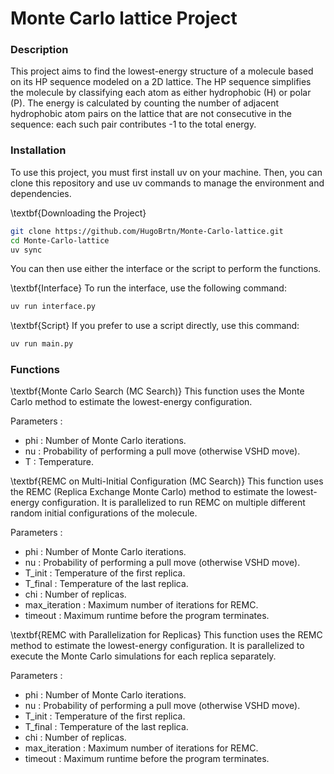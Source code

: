 # Monte Carlo lattice Project
### Description
This project aims to find the lowest-energy structure of a molecule based on its HP sequence modeled on a 2D lattice. The HP sequence simplifies the molecule by classifying each atom as either hydrophobic (H) or polar (P). The energy is calculated by counting the number of adjacent hydrophobic atom pairs on the lattice that are not consecutive in the sequence: each such pair contributes -1 to the total energy.

### Installation
To use this project, you must first install uv on your machine. Then, you can clone this repository and use uv commands to manage the environment and dependencies.

\textbf{Downloading the Project}
```bash
git clone https://github.com/HugoBrtn/Monte-Carlo-lattice.git
cd Monte-Carlo-lattice
uv sync
```
You can then use either the interface or the script to perform the functions.

\textbf{Interface}
To run the interface, use the following command:
```bash
uv run interface.py
```

\textbf{Script}
If you prefer to use a script directly, use this command:
```bash
uv run main.py
```

### Functions
\textbf{Monte Carlo Search (MC Search)} 
This function uses the Monte Carlo method to estimate the lowest-energy configuration.

Parameters :
- phi : Number of Monte Carlo iterations.
- nu : Probability of performing a pull move (otherwise VSHD move).
- T : Temperature.

\textbf{REMC on Multi-Initial Configuration (MC Search)}
This function uses the REMC (Replica Exchange Monte Carlo) method to estimate the lowest-energy configuration.
It is parallelized to run REMC on multiple different random initial configurations of the molecule.

Parameters :
- phi : Number of Monte Carlo iterations.
- nu : Probability of performing a pull move (otherwise VSHD move).
- T_init : Temperature of the first replica.
- T_final : Temperature of the last replica.
- chi : Number of replicas.
- max_iteration : Maximum number of iterations for REMC.
- timeout : Maximum runtime before the program terminates.

\textbf{REMC with Parallelization for Replicas}
This function uses the REMC method to estimate the lowest-energy configuration.
It is parallelized to execute the Monte Carlo simulations for each replica separately.

Parameters :
- phi : Number of Monte Carlo iterations.
- nu : Probability of performing a pull move (otherwise VSHD move).
- T_init : Temperature of the first replica.
- T_final : Temperature of the last replica.
- chi : Number of replicas.
- max_iteration : Maximum number of iterations for REMC.
- timeout : Maximum runtime before the program terminates.
